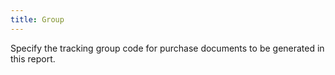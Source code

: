 ```yaml
---
title: Group
---
```



Specify the tracking group code for purchase documents to be generated  in this report.
